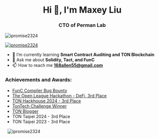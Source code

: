 <h1 align="center">Hi 👋, I'm Maxey Liu</h1>
<h3 align="center">CTO of Perman Lab</h3>

<p align="left"> 
  <img src="https://komarev.com/ghpvc/?username=ipromise2324&label=Profile%20views&color=0e75b6&style=flat" alt="ipromise2324" /> 
</p>

<p align="left"> 
  <a href="https://github.com/ryo-ma/github-profile-trophy">
    <img src="https://github-profile-trophy.vercel.app/?username=ipromise2324" alt="ipromise2324" />
  </a> 
</p>

- 🌱 I’m currently learning **Smart Contract Auditing and TON Blockchain**
- 💬 Ask me about **Solidity, Tact, and FunC**
- 📫 How to reach me **168allen55@gmail.com**

<h3 align="left">Achievements and Awards:</h3>
<ul>
  <li><a href="https://github.com/ton-blockchain/ton/issues/1022">FunC Compiler Bug Bounty</a></li>
  <li><a href="https://www.youtube.com/clip/UgkxuXNcNKutYLyvdjmAIfHfj3yM4uGHHtUf">The Open League Hackathon - DeFi, 3rd Place</a></li>
  <li><a href="https://x.com/BuildOnTON/status/1779566487361163699">TON Hackhouse 2024 - 3rd Place</a></li>
  <li><a href="https://t.me/tontech/96">TonTech Challenge Winner</a></li>
  <li><a href="https://x.com/BuildOnTON/status/1779566487361163699">TON Blogger</a></li>
  <li>TON Taipei 2024 - 3rd Place</li>
  <li>TON Taipei 2023 - 3rd Place</li>
</ul>


<p>&nbsp;
  <img align="center" src="https://github-readme-stats.vercel.app/api?username=ipromise2324&show_icons=true&locale=en" alt="ipromise2324" />
</p>
